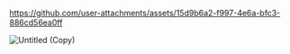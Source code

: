 https://github.com/user-attachments/assets/15d9b6a2-f997-4e6a-bfc3-886cd56ea0ff


![Untitled (Copy)](https://github.com/user-attachments/assets/6a5c17ae-6c41-4f57-a4c5-0fa9362ce222)
